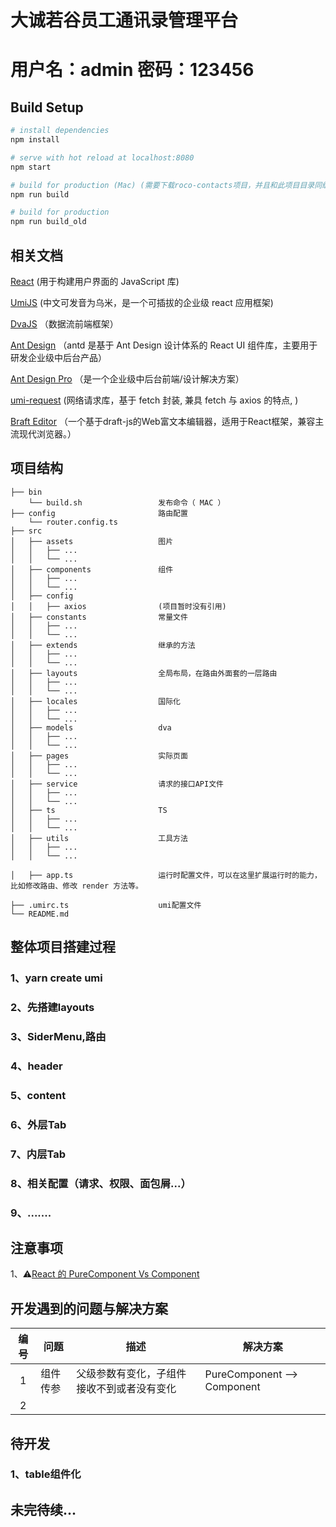 ﻿# 大诚若谷员工通讯录管理平台
# 用户名：admin 密码：123456

## Build Setup

``` bash
# install dependencies
npm install

# serve with hot reload at localhost:8080
npm start

# build for production (Mac) (需要下载roco-contacts项目，并且和此项目目录同级)
npm run build

# build for production 
npm run build_old

```

## 相关文档

[React](https://react.docschina.org/)  (用于构建用户界面的 JavaScript 库)

[UmiJS](https://umijs.org/zh/)  (中文可发音为乌米，是一个可插拔的企业级 react 应用框架)

[DvaJS](https://dvajs.com/) （数据流前端框架）

[Ant Design](https://ant-design.gitee.io/docs/react/introduce-cn) （antd 是基于 Ant Design 设计体系的 React UI 组件库，主要用于研发企业级中后台产品）

[Ant Design Pro](https://v2-pro.ant.design/docs/getting-started-cn) （是一个企业级中后台前端/设计解决方案）

[umi-request](https://github.com/umijs/umi-request/blob/master/README_zh-CN.md) (网络请求库，基于 fetch 封装, 兼具 fetch 与 axios 的特点, )

[Braft Editor](https://github.com/margox/braft-editor#readme) （一个基于draft-js的Web富文本编辑器，适用于React框架，兼容主流现代浏览器。）

## 项目结构
```
├── bin                        
    └── build.sh                 发布命令（ MAC ）
├── config                       路由配置
    └── router.config.ts 
├── src
│   ├── assets                   图片
│   │   ├── ...             
│   │   └── ...           
│   ├── components               组件
│   │   ├── ...             
│   │   └── ...  
│   ├── config                   
│   │   ├── axios                (项目暂时没有引用)             
│   ├── constants                常量文件
│   │   ├── ...             
│   │   └── ... 
│   ├── extends                  继承的方法
│   │   ├── ...             
│   │   └── ... 
│   ├── layouts                  全局布局，在路由外面套的一层路由
│   │   ├── ...             
│   │   └── ... 
│   ├── locales                  国际化
│   │   ├── ...             
│   │   └── ...
│   ├── models                   dva
│   │   ├── ...             
│   │   └── ... 
│   ├── pages                    实际页面
│   │   ├── ...             
│   │   └── ... 
│   ├── service                  请求的接口API文件
│   │   ├── ...             
│   │   └── ...
│   ├── ts                       TS
│   │   ├── ...             
│   │   └── ... 
│   ├── utils                    工具方法
│   │   ├── ...             
│   │   └── ...

│   ├── app.ts                   运行时配置文件，可以在这里扩展运行时的能力，比如修改路由、修改 render 方法等。

├── .umirc.ts                    umi配置文件
└── README.md
```
##  整体项目搭建过程

### 1、yarn create umi
### 2、先搭建layouts
### 3、SiderMenu,路由
### 4、header
### 5、content
### 6、外层Tab
### 7、内层Tab
### 8、相关配置（请求、权限、面包屑...）
### 9、.......

##  注意事项

1、⚠️[React 的 PureComponent Vs Component](https://www.jianshu.com/p/c41bbbc20e65)

## 开发遇到的问题与解决方案

|编号| 问题  | 描述 | 解决方案 |
|:--:| ----- | ---- | -------- |
| 1 | 组件传参 |父级参数有变化，子组件接收不到或者没有变化  | PureComponent --> Component |
| 2 |  |  |  |

## 待开发
### 1、table组件化
## 未完待续...
